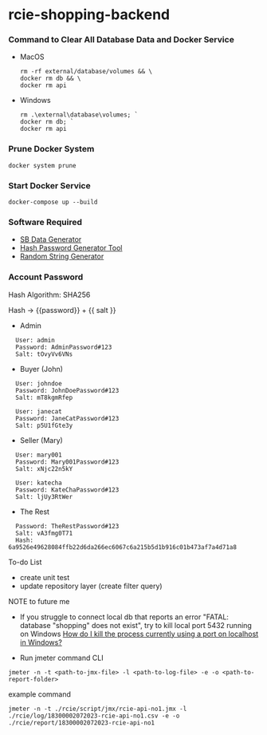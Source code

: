 # rcie-shopping-backend

### Command to Clear All Database Data and Docker Service

- MacOS

  ```
  rm -rf external/database/volumes && \
  docker rm db && \
  docker rm api
  ```

- Windows

  ```
  rm .\external\database\volumes; `
  docker rm db; `
  docker rm api
  ```

### Prune Docker System

    docker system prune

### Start Docker Service

    docker-compose up --build

### Software Required

- [SB Data Generator](https://soft-builder.com/sb-data-generator/)
- [Hash Password Generator Tool](https://emn178.github.io/online-tools/sha256.html)
- [Random String Generator](https://www.random.org/strings/)

### Account Password

Hash Algorithm: SHA256

Hash -> {{password}} + {{ salt }}

- Admin

```
  User: admin
  Password: AdminPassword#123
  Salt: tOvyVv6VNs
```

- Buyer (John)

```
  User: johndoe
  Password: JohnDoePassword#123
  Salt: mT8kgmRfep
```

```
  User: janecat
  Password: JaneCatPassword#123
  Salt: p5U1fGte3y
```

- Seller (Mary)

```
  User: mary001
  Password: Mary001Password#123
  Salt: xNjc22n5kY
```

```
  User: katecha
  Password: KateChaPassword#123
  Salt: ljUy3RtWer
```

- The Rest

```
  Password: TheRestPassword#123
  Salt: vA3fmg0T71
  Hash: 6a9526e49628084ffb22d6da266ec6067c6a215b5d1b916c01b473af7a4d71a8
```

To-do List

- create unit test
- update repository layer (create filter query)

NOTE to future me

- If you struggle to connect local db that reports an error "FATAL: database "shopping" does not exist", try to kill local port 5432 running on Windows [How do I kill the process currently using a port on localhost in Windows?](https://stackoverflow.com/questions/39632667/how-do-i-kill-the-process-currently-using-a-port-on-localhost-in-windows)

- Run jmeter command CLI

`jmeter -n -t <path-to-jmx-file> -l <path-to-log-file> -e -o <path-to-report-folder>`

example command

`jmeter -n -t ./rcie/script/jmx/rcie-api-no1.jmx -l ./rcie/log/18300002072023-rcie-api-no1.csv -e -o ./rcie/report/18300002072023-rcie-api-no1`
